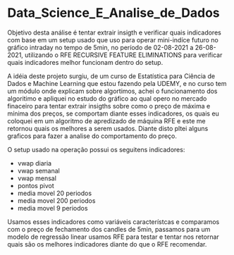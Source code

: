 # Data_Science_E_Analise_de_Dados

Objetivo desta análise é tentar extrair insigth e  verificar quais indicadores com base em um setup usado que uso para operar mini-indíce futuro no gráfico intraday no tempo de 5min, no período de 02-08-2021 a 26-08-2021, utilizando o RFE RECURSIVE FEATURE ELIMINATIONS para verificar quais indicadores melhor funcionam dentro do setup.

A idéia deste projeto surgiu, de um curso de Estatística para Ciência de Dados e Machine Learning que estou fazendo pela UDEMY, e no curso tem um módulo onde explicam sobre algortimos, achei o funcionamento dos algoritimo e apliquei no estudo do gráfico ao qual opero no mercado finaceiro para tentar extrair insigths sobre como o preço de máxima e mínima dos preços, se comportam diante esses indicadores, os quais eu coloquei em um algoritmo de apredizado de máquina RFE e este me retornou quais os melhores a serem usados. Diante disto pltei alguns graficos para fazer a analise do comportamento do preço.

O setup usado na operação possui os seguitens indicadores:
- vwap diaria
- vwap semanal
- vwap mensal
- pontos pivot
- media movel 20 periodos
- media movel 200 periodos
- media movel 9 periodos

Usamos esses indicadores como variáveis característcas e comparamos com o preço de fechamento dos candles de 5min, passamos para um modelo de regressão linear usamos RFE para testar e tentar nos retornar quais são os melhores indicadores diante do que o RFE recomendar.
